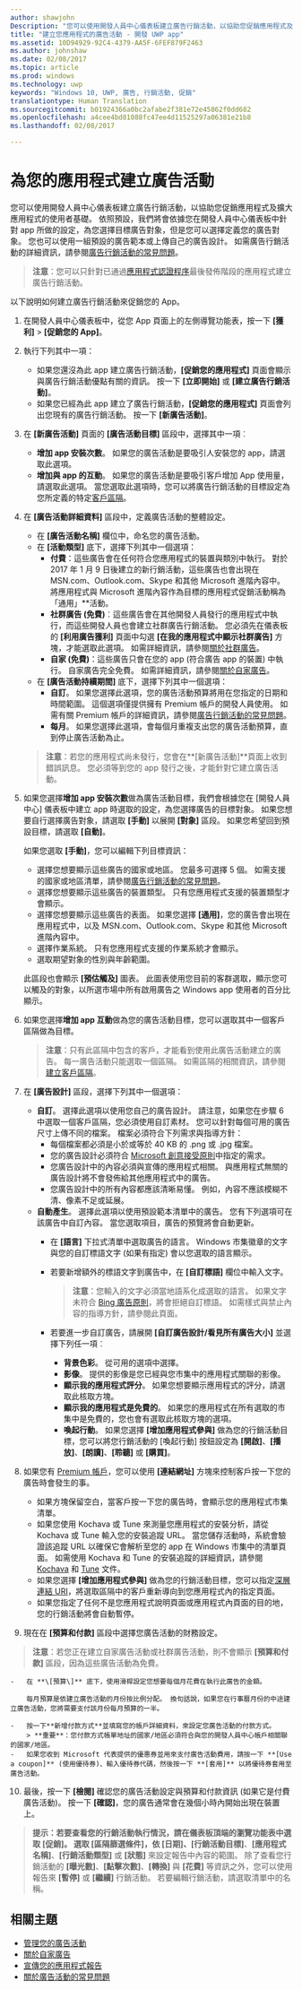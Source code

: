 ```yaml
---
author: shawjohn
Description: "您可以使用開發人員中心儀表板建立廣告行銷活動，以協助您促銷應用程式及擴大應用程式的使用者基礎。"
title: "建立您應用程式的廣告活動 - 開發 UWP app"
ms.assetid: 10D94929-92C4-4379-AA5F-6FEF879F2463
ms.author: johnshaw
ms.date: 02/08/2017
ms.topic: article
ms.prod: windows
ms.technology: uwp
keywords: "Windows 10, UWP, 廣告, 行銷活動, 促銷"
translationtype: Human Translation
ms.sourcegitcommit: b01924366a0bc2afabe2f381e72e45862f0dd682
ms.openlocfilehash: a4cee4bd81088fc47ee4d11525297a06381e21b8
ms.lasthandoff: 02/08/2017

---
```


# <a name="create-an-ad-campaign-for-your-app"></a>為您的應用程式建立廣告活動


您可以使用開發人員中心儀表板建立廣告行銷活動，以協助您促銷應用程式及擴大應用程式的使用者基礎。 依照預設，我們將會依據您在開發人員中心儀表板中針對 app 所做的設定，為您選擇目標廣告對象，但是您可以選擇定義您的廣告對象。 您也可以使用一組預設的廣告範本或上傳自己的廣告設計。 如需廣告行銷活動的詳細資訊，請參閱[廣告行銷活動的常見問題](common-questions.md)。

> **注意**：您可以只針對已通過[應用程式認證程序](the-app-certification-process.md)最後發佈階段的應用程式建立廣告行銷活動。

以下說明如何建立廣告行銷活動來促銷您的 App。

1.  在開發人員中心儀表板中，從您 App 頁面上的左側導覽功能表，按一下 **\[獲利\]** &gt; **\[促銷您的 App\]**。
2.  執行下列其中一項：

    -   如果您還沒為此 app 建立廣告行銷活動，**\[促銷您的應用程式\]** 頁面會顯示與廣告行銷活動優點有關的資訊。 按一下 **\[立即開始\]** 或 **\[建立廣告行銷活動\]**。
    -   如果您已經為此 app 建立了廣告行銷活動，**\[促銷您的應用程式\]** 頁面會列出您現有的廣告行銷活動。 按一下 **\[新廣告活動\]**。
3.  在 **\[新廣告活動\]** 頁面的 **\[廣告活動目標\]** 區段中，選擇其中一項︰
    -   **增加 app 安裝次數**。 如果您的廣告活動是要吸引人安裝您的 app，請選取此選項。
    -   **增加與 app 的互動**。 如果您的廣告活動是要吸引客戶增加 App 使用量，請選取此選項。 當您選取此選項時，您可以將廣告行銷活動的目標設定為您所定義的特定[客戶區隔](create-customer-segments.md)。

4.  在 **\[廣告活動詳細資料\]** 區段中，定義廣告活動的整體設定。
    -   在 **\[廣告活動名稱\]** 欄位中，命名您的廣告活動。
    -   在 **\[活動類型\]** 底下，選擇下列其中一個選項：
        -   **付費**：這些廣告會在任何符合您應用程式的裝置與類別中執行。 對於 2017 年 1 月 9 日後建立的新行銷活動，這些廣告也會出現在 MSN.com、Outlook.com、Skype 和其他 Microsoft 進階內容中。 將應用程式與 Microsoft 進階內容作為目標的應用程式促銷活動稱為「通用」**活動。
        -   **社群廣告 (免費)**︰這些廣告會在其他開發人員發行的應用程式中執行，而這些開發人員也會建立社群廣告行銷活動。 您必須先在儀表板的 **\[利用廣告獲利\]** 頁面中勾選 **\[在我的應用程式中顯示社群廣告\]** 方塊，才能選取此選項。 如需詳細資訊，請參閱[關於社群廣告](about-community-ads.md)。
        -   **自家 (免費)**：這些廣告只會在您的 app (符合廣告 app 的裝置) 中執行。 自家廣告完全免費。 如需詳細資訊，請參閱[關於自家廣告](about-house-ads.md)。
    -   在 **\[廣告活動持續期間\]** 底下，選擇下列其中一個選項：
        - **自訂**。 如果您選擇此選項，您的廣告活動預算將用在您指定的日期和時間範圍。 這個選項僅提供擁有 Premium 帳戶的開發人員使用。 如需有關 Premium 帳戶的詳細資訊，請參閱[廣告行銷活動的常見問題](common-questions.md#how-can-i-increase-the-maximum-monthly-budget-amount-allowed-for-my-ad-campaign)。
        - **每月**。 如果您選擇此選項，會每個月重複支出您的廣告活動預算，直到停止廣告活動為止。

    > **注意**：若您的應用程式尚未發行，您會在**[新廣告活動]**頁面上收到錯誤訊息。 您必須等到您的 app 發行之後，才能針對它建立廣告活動。

5.  如果您選擇**增加 app 安裝次數**做為廣告活動目標，我們會根據您在 [開發人員中心] 儀表板中建立 app 時選取的設定，為您選擇廣告的目標對象。 如果您想要自行選擇廣告對象，請選取 **\[手動\]** 以展開 **\[對象\]** 區段。 如果您希望回到預設目標，請選取 **\[自動\]**。

    如果您選取 **\[手動\]**，您可以編輯下列目標資訊：

    -   選擇您想要顯示這些廣告的國家或地區。 您最多可選擇 5 個。 如需支援的國家或地區清單，請參閱[廣告行銷活動的常見問題](common-questions.md#where-will-my-ad-appear)。
    -   選擇您想要顯示這些廣告的裝置類型。 只有您應用程式支援的裝置類型才會顯示。
    -   選擇您想要顯示這些廣告的表面。 如果您選擇 **[通用]**，您的廣告會出現在應用程式中，以及 MSN.com、Outlook.com、Skype 和其他 Microsoft 進階內容中。
    -   選擇作業系統。 只有您應用程式支援的作業系統才會顯示。
    -   選取期望對象的性別與年齡範圍。

    此區段也會顯示 **\[預估觸及\]** 圖表。 此圖表使用您目前的客群選取，顯示您可以觸及的對象，以所選市場中所有啟用廣告之 Windows app 使用者的百分比顯示。

6.  如果您選擇**增加 app 互動**做為您的廣告活動目標，您可以選取其中一個客戶區隔做為目標。

    > **注意**：只有此區隔中包含的客戶，才能看到使用此廣告活動建立的廣告。 每一廣告活動只能選取一個區隔。 如需區隔的相關資訊，請參閱[建立客戶區隔](create-customer-segments.md)。


7.  在 **\[廣告設計\]** 區段，選擇下列其中一個選項：
    -   **自訂**。 選擇此選項以使用您自己的廣告設計。 請注意，如果您在步驟 6 中選取一個客戶區隔，您必須使用自訂素材。 您可以針對每個可用的廣告尺寸上傳不同的檔案。 檔案必須符合下列需求與指導方針：
        -   每個檔案都必須是小於或等於 40 KB 的 .png 或 .jpg 檔案。
        -   您的廣告設計必須符合 [Microsoft 創意接受原則](http://go.microsoft.com/fwlink?LinkId=532595)中指定的需求。
        -   您廣告設計中的內容必須與宣傳的應用程式相關。 與應用程式無關的廣告設計將不會發佈給其他應用程式中的廣告。
        -   您廣告設計中的所有內容都應該清晰易懂。 例如，內容不應該模糊不清、像素不足或延展。
    -   **自動產生**。 選擇此選項以使用預設範本清單中的廣告。 您有下列選項可在該廣告中自訂內容。 當您選取項目，廣告的預覽將會自動更新。
        -   在 **\[語言\]** 下拉式清單中選取廣告的語言。 Windows 市集徽章的文字與您的自訂標語文字 (如果有指定) 會以您選取的語言顯示。
        -   若要新增額外的標語文字到廣告中，在 **\[自訂標語\]** 欄位中輸入文字。
            > **注意**：您輸入的文字必須當地語系化成選取的語言。 如果文字未符合 [Bing 廣告原則](http://go.microsoft.com/fwlink?LinkId=398341)，將會拒絕自訂標語。 如需樣式與禁止內容的指導方針，請參閱此頁面。

        -   若要進一步自訂廣告，請展開 **\[自訂廣告設計/看見所有廣告大小\]** 並選擇下列任一項︰
            - **背景色彩**。 從可用的選項中選擇。
            - **影像**。 提供的影像是您已經與您市集中的應用程式關聯的影像。
            - **顯示我的應用程式評分**。 如果您想要顯示應用程式的評分，請選取此核取方塊。
            - **顯示我的應用程式是免費的**。 如果您的應用程式在所有選取的市集中是免費的，您也會有選取此核取方塊的選項。
            - **喚起行動**。 如果您選擇 **\[增加應用程式參與\]** 做為您的行銷活動目標，您可以將您行銷活動的 \[喚起行動\] 按鈕設定為 **\[開啟\]**、**\[播放\]**、**\[朗讀\]**、**\[聆聽\]** 或 **\[購買\]**。  

8.  如果您有 [Premium 帳戶](common-questions.md#how-can-i-increase-the-maximum-monthly-budget-amount-allowed-for-my-ad-campaign)，您可以使用 **\[連結網址\]** 方塊來控制客戶按一下您的廣告時會發生的事。
    - 如果方塊保留空白，當客戶按一下您的廣告時，會顯示您的應用程式市集清單。
    - 如果您使用 Kochava 或 Tune 來測量您應用程式的安裝分析，請從 Kochava 或 Tune 輸入您的安裝追蹤 URL。 當您儲存活動時，系統會驗證該追蹤 URL 以確保它會解析至您的 app 在 Windows 市集中的清單頁面。 如需使用 Kochava 和 Tune 的安裝追蹤的詳細資訊，請參閱 [Kochava](http://support.kochava.com/) 和 [Tune](https://help.tune.com/) 文件。
    - 如果您選擇 **\[增加應用程式參與\]** 做為您的行銷活動目標，您可以指定[深層連結 URI](../launch-resume/handle-uri-activation.md)，將選取區隔中的客戶重新導向到您應用程式內的指定頁面。
    - 如果您指定了任何不是您應用程式說明頁面或應用程式內頁面的目的地，您的行銷活動將會自動暫停。

9.  現在在 **\[預算和付款\]** 區段中選擇您廣告活動的財務設定。
   > **注意**：若您正在建立自家廣告活動或社群廣告活動，則不會顯示 **[預算和付款]** 區段，因為這些廣告活動為免費。

    -   在 **\[預算\]** 底下，使用滑桿設定您想要每個月花費在執行此廣告的金額。

        每月預算是依建立廣告活動的月份按比例分配。 換句話說，如果您在行事曆月份的中途建立廣告活動，您將需要支付該月份每月預算的一半。

    -   按一下**新增付款方式**並填寫您的帳戶詳細資料，來設定您廣告活動的付款方式。
        > **重要**：您付款方式帳單地址的國家/地區必須符合與您的開發人員中心帳戶相關聯的國家/地區。
    -   如果您收到 Microsoft 代表提供的優惠券並用來支付廣告活動費用，請按一下 **[Use a coupon]** (使用優待券)、輸入優待券代碼，然後按一下 **[套用]** 以將優待券套用至廣告活動。

10.  最後，按一下 **\[檢閱\]** 確認您的廣告活動設定與預算和付款資訊 (如果它是付費廣告活動)。 按一下 **\[確認\]**，您的廣告通常會在幾個小時內開始出現在裝置上。
   > **提示：**若要查看您的行銷活動執行情況，請在儀表板頂端的瀏覽功能表中選取 **[促銷]**。 選取 **\[區隔篩選條件\]**，依 **\[日期\]**、**\[行銷活動目標\]**、**\[應用程式名稱\]**、**\[行銷活動類型\]** 或 **\[狀態\]** 來設定報告中內容的範圍。 除了查看您行銷活動的 **\[曝光數\]**、**\[點擊次數\]**、**\[轉換\]** 與 **\[花費\]** 等資訊之外，您可以使用報告來 **\[暫停\]** 或 **\[繼續\]** 行銷活動。 若要編輯行銷活動，請選取清單中的名稱。

## <a name="related-topics"></a>相關主題

* [管理您的廣告活動](managing-your-ad-campaign.md)
* [關於自家廣告](about-house-ads.md)
* [宣傳您的應用程式報告](promote-your-app-report.md)
* [關於廣告活動的常見問題](common-questions.md)

